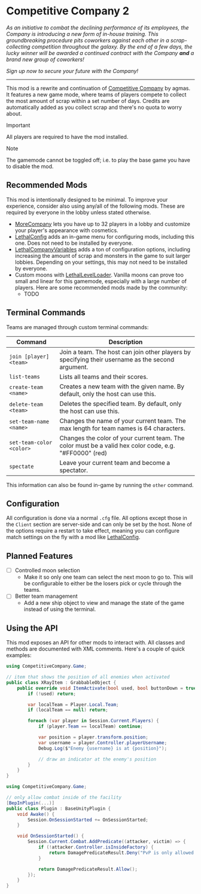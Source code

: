 ﻿# Competitive Company 2

_As an initiative to combat the declining performance of its employees, the Company is introducing a new form of in-house training. This groundbreaking procedure pits coworkers against each other in a scrap-collecting competition throughout the galaxy. By the end of a few days, the lucky winner will be awarded a continued contract with the Company **and** a brand new group of coworkers!_

_Sign up now to secure your future with the Company!_

---

This mod is a rewrite and continuation of [Competitive Company](https://thunderstore.io/c/lethal-company/p/agmas/CompetitiveCompany/) by agmas.
It features a new game mode, where teams of players compete to collect the most amount of scrap within a set number of days. Credits are automatically added as you collect scrap and there's no quota to worry about.

> [!IMPORTANT]
> All players are required to have the mod installed.

> [!NOTE]
> The gamemode cannot be toggled off; i.e. to play the base game you have to disable the mod.

## Recommended Mods

This mod is intentionally designed to be minimal. To improve your experience, consider also using any/all of the following mods. These are required by everyone in the lobby unless stated otherwise.

- [MoreCompany](https://thunderstore.io/package/notnotnotswipez/MoreCompany/) lets you have up to 32 players in a lobby and customize your player's appearance with cosmetics.
- [LethalConfig](https://thunderstore.io/package/lethal-company/p/LethalConfig/) adds an in-game menu for configuring mods, including this one. Does not need to be installed by everyone.
- [LethalCompanyVariables](https://thunderstore.io/c/lethal-company/p/AMRV/LethalCompanyVariables/) adds a ton of configuration options, including increasing the amount of scrap and monsters in the game to suit larger lobbies. Depending on your settings, this may not need to be installed by everyone.
- Custom moons with [LethalLevelLoader](https://thunderstore.io/package/lethal-company/p/LethalLevelLoader/). Vanilla moons can prove too small and linear for this gamemode, especially with a large number of players. Here are some recommended mods made by the community:
  - TODO

## Terminal Commands

Teams are managed through custom terminal commands:

| Command                  | Description                                                                                            |
| ------------------------ | ------------------------------------------------------------------------------------------------------ |
| `join [player] <team>`   | Join a team. The host can join other players by specifying their username as the second argument.      |
| `list-teams`             | Lists all teams and their scores.                                                                      |
| `create-team <name>`     | Creates a new team with the given name. By default, only the host can use this.                        |
| `delete-team <team>`     | Deletes the specified team. By default, only the host can use this.                                    |
| `set-team-name <name>`   | Changes the name of your current team. The max length for team names is 64 characters.                 |
| `set-team-color <color>` | Changes the color of your current team. The color must be a valid hex color code, e.g. "#FF0000" (red) |
| `spectate`               | Leave your current team and become a spectator.                                                        |

This information can also be found in-game by running the `other` command.

## Configuration

All configuration is done via a normal `.cfg` file. All options except those in the `Client` section are server-side and can only be set by the host. None of the options require a restart to take effect, meaning you can configure match settings on the fly with a mod like [LethalConfig](https://thunderstore.io/package/lethal-company/p/LethalConfig/).

## Planned Features

- [ ] Controlled moon selection
  - Make it so only one team can select the next moon to go to. This will be configurable to either be the losers pick or cycle through the teams.
- [ ] Better team management
  - Add a new ship object to view and manage the state of the game instead of using the terminal.

## Using the API

This mod exposes an API for other mods to interact with. All classes and methods are documented with XML comments. Here's a couple of quick examples:

```csharp
using CompetitiveCompany.Game;

// item that shows the position of all enemies when activated
public class XRayItem : GrabbableObject {
    public override void ItemActivate(bool used, bool buttonDown = true) {
        if (!used) return;

        var localTeam = Player.Local.Team;
        if (localTeam == null) return;

        foreach (var player in Session.Current.Players) {
            if (player.Team == localTeam) continue;

            var position = player.transform.position;
            var username = player.Controller.playerUsername;
            Debug.Log($"Enemy {username} is at {position}");

            // draw an indicator at the enemy's position
        }
    }
}
```

```csharp
using CompetitiveCompany.Game;

// only allow combat inside of the facility
[BepInPlugin(...)]
public class Plugin : BaseUnityPlugin {
    void Awake() {
        Session.OnSessionStarted += OnSessionStarted;
    }

    void OnSessionStarted() {
        Session.Current.Combat.AddPredicate((attacker, victim) => {
            if (!attacker.Controller.isInsideFactory) {
                return DamagePredicateResult.Deny("PvP is only allowed inside the facility");
            }

            return DamagePredicateResult.Allow();
        });
    }
}
```
